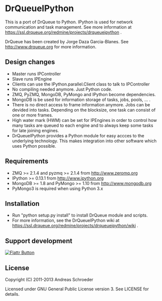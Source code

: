 DrQueueIPython
==============

This is a port of DrQueue to Python. IPython is used for network communication and task management.
See more information at https://ssl.drqueue.org/redmine/projects/drqueueipython .

DrQueue has been created by Jorge Daza Garcia-Blanes. See http://www.drqueue.org for more information.


Design changes
--------------

* Master runs IPController
* Slave runs IPEngine
* Clients can use the IPython.parallel.Client class to talk to IPController
* No compiling needed anymore. Just Python code.
* ZMQ, PyZMQ, MongoDB, PyMongo and IPython become dependencies.
* MongoDB is be used for information storage of tasks, jobs, pools, ... .
* There is no direct access to frame information anymore. Jobs can be devided into tasks. Depending on the blocksize, one task can consist of one or more frames.
* High water mark (HWM) can be set for IPEngines in order to control how many tasks are queued to each engine and to always keep some tasks for late joining engines.
* DrQueueIPython provides a Python module for easy accces to the underlying technology. This makes integration into other software which uses Python possible.


Requirements
------------

* ZMQ >= 2.1.4 and pyzmq >= 2.1.4 from http://www.zeromq.org
* IPython >= 0.13.1 from http://www.ipython.org
* MongoDB >= 1.8 and PyMongo >= 1.10 from http://www.mongodb.org
* PyMongo3 is required when using Python 3.x


Installation
------------

* Run "python setup.py install" to install DrQueue module and scripts.
* For more information, see the DrQueueIPython wiki at https://ssl.drqueue.org/redmine/projects/drqueueipython/wiki .


Support development
-------------------

[![Flattr Button](http://api.flattr.com/button/button-static-50x60.png "Flattr This!")](http://flattr.com/thing/181901/DrQueueIPython-project "DrQueueIPython project")


License
-------

Copyright (C) 2011-2013 Andreas Schroeder

Licensed under GNU General Public License version 3. See LICENSE for details.

